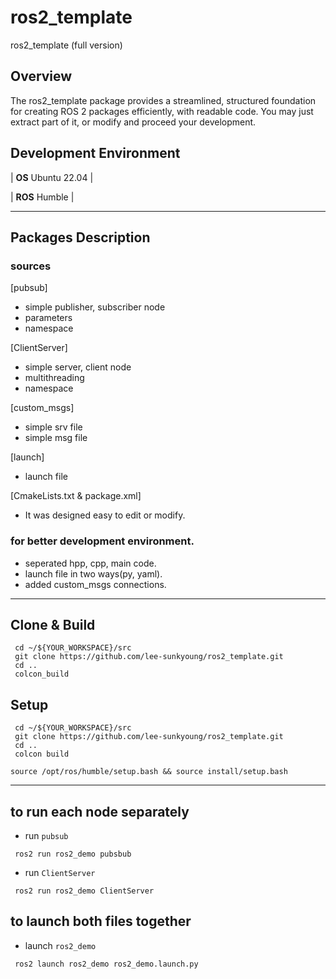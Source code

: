 # ros2_template
ros2_template (full version)

## Overview
The ros2_template package provides a streamlined, structured foundation for creating ROS 2 packages efficiently, with readable code.
You may just extract part of it, or modify and proceed your development.

## Development Environment
| **OS** Ubuntu 22.04 |

| **ROS** Humble |

-----

## Packages Description
### sources
 
[pubsub]
- simple publisher, subscriber node
- parameters
- namespace

[ClientServer]
- simple server, client node
- multithreading
- namespace

[custom_msgs]
- simple srv file
- simple msg file

[launch]
- launch file

[CmakeLists.txt & package.xml]
- It was designed easy to edit or modify.


### for better development environment.
- seperated hpp, cpp, main code.
- launch file in two ways(py, yaml).
- added custom_msgs connections.


-------

## Clone & Build
```shell
 cd ~/${YOUR_WORKSPACE}/src
 git clone https://github.com/lee-sunkyoung/ros2_template.git
 cd ..
 colcon_build
```
## Setup
```shell
 cd ~/${YOUR_WORKSPACE}/src
 git clone https://github.com/lee-sunkyoung/ros2_template.git
 cd ..
 colcon build
```

```shell
source /opt/ros/humble/setup.bash && source install/setup.bash
```

---------

## to run each node separately
- run `pubsub`
```shell
 ros2 run ros2_demo pubsbub
```

- run `ClientServer`
```shell
 ros2 run ros2_demo ClientServer
```

## to launch both files together
- launch `ros2_demo`
```shell
 ros2 launch ros2_demo ros2_demo.launch.py
```

